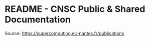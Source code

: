 # README - CNSC Public & Shared Documentation

Source: https://supercomputing.ec-nantes.fr/publications
